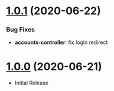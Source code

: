 <a name="1.0.1"></a>
# [1.0.1](https://github.com/flextype-plugins/accounts) (2020-06-22)

### Bug Fixes
* **accounts-controller**: fix login redirect

<a name="1.0.0"></a>
# [1.0.0](https://github.com/flextype-plugins/accounts) (2020-06-21)
* Initial Release
